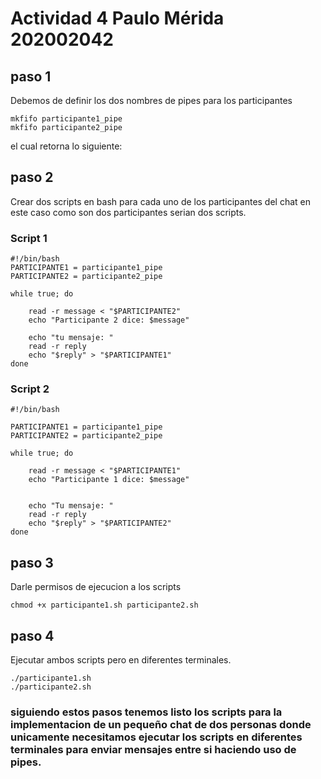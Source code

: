 # Actividad 4 Paulo Mérida 202002042

## paso 1 
Debemos de definir  los dos nombres de pipes para los participantes

```
mkfifo participante1_pipe
mkfifo participante2_pipe
```

el cual retorna lo siguiente:


## paso 2

Crear dos scripts en bash para cada uno de los participantes del chat en este caso como son dos participantes serian dos scripts.

### Script 1
```
#!/bin/bash
PARTICIPANTE1 = participante1_pipe
PARTICIPANTE2 = participante2_pipe

while true; do
   
    read -r message < "$PARTICIPANTE2"
    echo "Participante 2 dice: $message"

    echo "tu mensaje: "
    read -r reply
    echo "$reply" > "$PARTICIPANTE1"
done
```
### Script 2
```
#!/bin/bash

PARTICIPANTE1 = participante1_pipe
PARTICIPANTE2 = participante2_pipe

while true; do
    
    read -r message < "$PARTICIPANTE1"
    echo "Participante 1 dice: $message"
    

    echo "Tu mensaje: "
    read -r reply
    echo "$reply" > "$PARTICIPANTE2"
done
```

## paso 3

Darle permisos de ejecucion a los scripts
```
chmod +x participante1.sh participante2.sh
```

## paso 4
Ejecutar ambos scripts pero en diferentes terminales.

```
./participante1.sh
./participante2.sh
```

 
### siguiendo estos pasos tenemos listo los scripts para la implementacion de un pequeño chat de dos personas donde unicamente necesitamos ejecutar los scripts en diferentes terminales para enviar mensajes entre si haciendo uso de pipes.